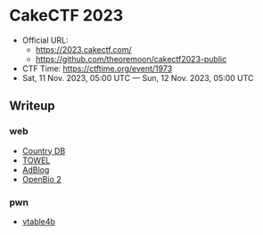 # CakeCTF 2023

- Official URL:
  - <https://2023.cakectf.com/>
  - <https://github.com/theoremoon/cakectf2023-public>
- CTF Time: <https://ctftime.org/event/1973>
- Sat, 11 Nov. 2023, 05:00 UTC — Sun, 12 Nov. 2023, 05:00 UTC

## Writeup

### web

- [Country DB](web/Country_DB/index.md)
- [TOWEL](web/TOWEL/index.md)
- [AdBlog](web/AdBlog/index.md)
- [OpenBio 2](web/OpenBio_2/index.md)

### pwn

- [vtable4b](pwn/vtable4b/index.md)
